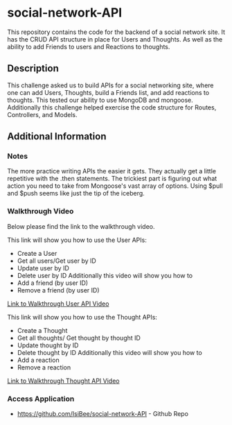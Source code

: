 # social-network-API
This repository contains the code for the backend of a social network site. It has the CRUD API structure in place for Users and Thoughts. As well as the ability to add Friends to users and Reactions to thoughts. 
## Description
This challenge asked us to build APIs for a social networking site, where one can add Users, Thoughts, build a Friends list, and add reactions to thoughts. This tested our ability to use MongoDB and mongoose. Additionally this challenge helped exercise the code structure for Routes, Controllers, and Models. 

## Additional Information
### Notes
The more practice writing APIs the easier it gets. They actually get a little repetitive with the .then statements. The trickiest part is figuring out what action you need to take from Mongoose's vast array of options. Using $pull and $push seems like just the tip of the iceberg. 

### Walkthrough Video
Below please find the link to the walkthrough video.

This link will show you how to use the User APIs:
- Create a User
- Get all users/Get user by ID
- Update user by ID
- Delete user by ID
Additionally this video will show you how to 
- Add a friend (by user ID)
- Remove a friend (by user ID)

[Link to Walkthrough User API Video](https://drive.google.com/file/d/1Om3NZzEb5gbT3x2mR2N3E4iMmjE5_gqM/view)

This link will show you how to use the Thought APIs:
- Create a Thought
- Get all thoughts/ Get thought by thought ID
- Update thought by ID
- Delete thought by ID
Additionally this video will show you how to 
- Add a reaction
- Remove a reaction

[Link to Walkthrough Thought API Video](https://drive.google.com/file/d/18lpox6rwHhRq8eTMhbTa-vSTg5OYaZxl/view)

### Access Application

* https://github.com/IsiBee/social-network-API - Github Repo
